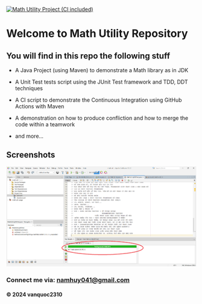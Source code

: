 [![Math Utility Project (CI included)](https://github.com/vanquoc2310/math-util/actions/workflows/maven.yml/badge.svg)](https://github.com/vanquoc2310/math-util/actions/workflows/maven.yml)

# Welcome to Math Utility Repository

## You will find in this repo the following stuff

* A Java Project (using Maven) to demonstrate a Math library as in JDK

* A Unit Test tests script using the JUnit Test framework and TDD, DDT techniques

* A CI script to demonstrate the Continuous Integration using GitHub Actions with Maven

* A demonstration on how to produce confliction and how to merge the code within a teamwork

* and more...

## Screenshots
![Source code and test script](https://github.com/vanquoc2310/math-util/blob/main/screenshots/SourceCodeAndUnitTest.png)

### Connect me via: namhuy041@gmail.com

#### &#169; 2024 vanquoc2310
